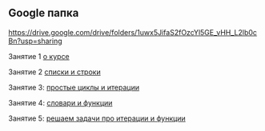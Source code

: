 ## Google папка
https://drive.google.com/drive/folders/1uwx5JifaS2fOzcYl5GE_vHH_L2lb0cBn?usp=sharing

Занятие 1 [о курсе](https://drive.google.com/file/d/1Gf8EImru61gLlKfMWv9MOyX70zmvFvqL/view?usp=sharing)

Занятие 2 [списки и строки](https://drive.google.com/file/d/1tOHopsGZlADQ8_b9VsnCxcCwjWhCd7da/view?usp=sharing)

Занятие 3: [простые циклы и итерации](https://drive.google.com/file/d/170qEdvjkRoO6ghIO1Tvy_beSXKf8X3mX/view?usp=sharing)

Занятие 4: [словари и функции](https://drive.google.com/file/d/1a-DEtsF0Mtm-vmQfUGvuoqxHiAHa0hrO/view?usp=sharing)

Занятие 5: [решаем задачи про итерации и функции](https://drive.google.com/file/d/1zg8B_ec_jSmIAxHz9eVqUBHXSUbuusis/view?usp=sharing)
